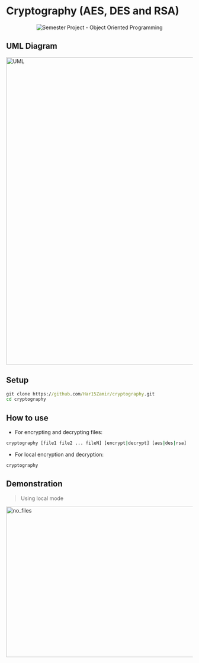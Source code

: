 # Cryptography (AES, DES and RSA)

<p align="center">
  <img src="https://img.shields.io/badge/Semester%20Project-Object%20Oriented%20Programming-blue?style=for-the-badge&logo=c%2B%2B" alt="Semester Project - Object Oriented Programming">
</p>

## UML Diagram

<img width="901" height="827" alt="UML" src="https://github.com/user-attachments/assets/bfb1729a-64ed-4773-9213-e4455681e12e" />

## Setup
```cmd
git clone https://github.com/Har15Zamir/cryptography.git
cd cryptography
```

## How to use
- For encrypting and decrypting files:
```cmd
cryptography [file1 file2 ... fileN] [encrypt|decrypt] [aes|des|rsa]
```

- For local encryption and decryption:
```cmd
cryptography
```

## Demonstration

>Using local mode

<img width="1103" height="405" alt="no_files" src="https://github.com/user-attachments/assets/a0c36a51-7c49-4449-9d07-2ab85f828c0e" />

